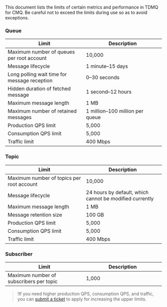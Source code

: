 This document lists the limits of certain metrics and performance in TDMQ for CMQ. Be careful not to exceed the limits during use so as to avoid exceptions.
<style>
table th:nth-of-type(1) {
width: 50%;        
}
</style>

### Queue

| Limit | Description | 
|---------|---------|
| Maximum number of queues per root account | 10,000 |
| Message lifecycle | 1 minute–15 days |
| Long polling wait time for message reception | 0–30 seconds
| Hidden duration of fetched message | 1 second–12 hours |
| Maximum message length | 1 MB |
| Maximum number of retained messages | 1 million–100 million per queue |
| Production QPS limit | 5,000 |
| Consumption QPS limit | 5,000 |
| Traffic limit | 400 Mbps |

### Topic

| Limit | Description | 
|---------|---------|
| Maximum number of topics per root account | 10,000 |
| Message lifecycle | 24 hours by default, which cannot be modified currently |
| Maximum message length | 1 MB |
| Message retention size | 100 GB |
| Production QPS limit | 5,000 |
| Consumption QPS limit | 5,000 |
| Traffic limit | 400 Mbps |

### Subscriber

| Limit | Description | 
|---------|---------|
| Maximum number of subscribers per topic | 1,000 |

>!If you need higher production QPS, consumption QPS, and traffic, you can [submit a ticket](https://console.intl.cloud.tencent.com/workorder/category) to apply for increasing the upper limits.

